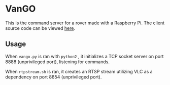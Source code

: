 # VanGO
This is the command server for a rover made with a Raspberry Pi.
The client source code can be viewed [here](https://github.com/jadenyjw/vango-java).

## Usage

When `vango.py` is ran with `python2` , it initializes a TCP socket server on port 8888 (unprivileged port), listening for commands.

When `rtpstream.sh` is ran, it creates an RTSP stream utilizing VLC as a dependency on port 8854 (unprivileged port).
